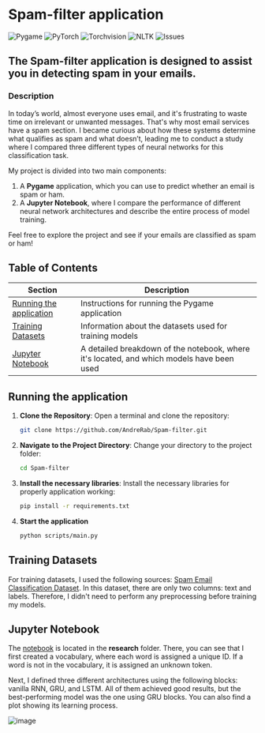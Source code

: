 # Spam-filter application 
![Pygame](https://img.shields.io/badge/Pygame-2.6.0-red)
![PyTorch](https://img.shields.io/badge/PyTorch-2.4.0-green)
![Torchvision](https://img.shields.io/badge/Torchvision-0.16.1-orange)
![NLTK](https://img.shields.io/badge/NLTK-3.7-blue)
![Issues](https://img.shields.io/github/issues/AndreRab/Spam-filter)

## The Spam-filter application is designed to assist you in detecting spam in your emails.

### Description
In today’s world, almost everyone uses email, and it's frustrating to waste time on irrelevant or unwanted messages. That's why most email services have a spam section. I became curious about how these systems determine what qualifies as spam and what doesn’t, leading me to conduct a study where I compared three different types of neural networks for this classification task.

My project is divided into two main components:
1. A **Pygame** application, which you can use to predict whether an email is spam or ham.
2. A **Jupyter Notebook**, where I compare the performance of different neural network architectures and describe the entire process of model training.

Feel free to explore the project and see if your emails are classified as spam or ham!

## Table of Contents

| Section                      | Description                                                         |
|-------------------------------|---------------------------------------------------------------------|
| [Running the application](#running-the-application) | Instructions for running the Pygame application               |
| [Training Datasets](#training-datasets)   | Information about the datasets used for training models      |
| [Jupyter Notebook](#jupyter-notebook)   | A detailed breakdown of the notebook, where it's located, and which models have been used |

## Running the application
1. **Clone the Repository**:
   Open a terminal and clone the repository:
   ```bash
   git clone https://github.com/AndreRab/Spam-filter.git
   ```
2. **Navigate to the Project Directory**:
   Change your directory to the project folder:
    ```bash
    cd Spam-filter
    ```

3. **Install the necessary libraries**:
   Install the necessary libraries for properly application working:
   ```bash
   pip install -r requirements.txt
   ```

4. **Start the application**
   ```bash
   python scripts/main.py
   ```

## Training Datasets
For training datasets, I used the following sources: [Spam Email Classification Dataset](https://www.kaggle.com/datasets/purusinghvi/email-spam-classification-dataset). In this dataset, there are only two columns: text and labels. Therefore, I didn't need to perform any preprocessing before training my models.


## Jupyter Notebook
The [notebook](https://github.com/AndreRab/Spam-filter/blob/main/research/Research.ipynb) is located in the **research** folder. There, you can see that I first created a vocabulary, where each word is assigned a unique ID. If a word is not in the vocabulary, it is assigned an unknown token.

Next, I defined three different architectures using the following blocks: vanilla RNN, GRU, and LSTM. All of them achieved good results, but the best-performing model was the one using GRU blocks. You can also find a plot showing its learning process.

![image](https://github.com/user-attachments/assets/d9296d29-f5e9-4a3e-8e26-512560f719cf)

